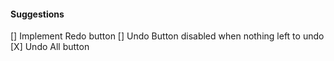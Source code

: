 #### Suggestions
[] Implement Redo button
[] Undo Button disabled when nothing left to undo
[X] Undo All button 
